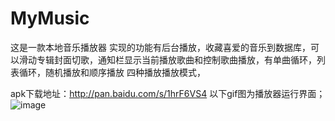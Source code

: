 # MyMusic
这是一款本地音乐播放器
  实现的功能有后台播放，收藏喜爱的音乐到数据库，可以滑动专辑封面切歌，通知栏显示当前播放歌曲和控制歌曲播放，有单曲循环，列表循环，随机播放和顺序播放
     四种播放播放模式，
  
  apk下载地址：http://pan.baidu.com/s/1hrF6VS4
  以下gif图为播放器运行界面；
  ![image](https://github.com/wuyanhong3/ProjectPhoto/blob/master/image/music.gif)   
